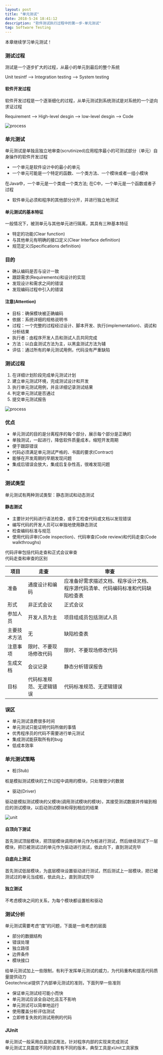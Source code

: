 ```yaml
---
layout: post
title: "单元测试"
date: 2018-5-24 18:41:12 
description: "软件测试执行过程中的第一步-单元测试"
tag: Software Testing
---
```


本章继续学习单元测试！

### 测试过程
测试是一个逐步扩大的过程，从最小的单元到最后的整个系统

Unit tesintf --> Integration testing --> System testing

#### 软件开发过程
软件开发过程是一个逐渐细化的过程，从单元测试到系统测试是对系统的一个逆向求证过程

Requirement --> High-level desgin --> low-level desgin --> Code 

![process](/images/ST/UnitTesting/testprocess.png)

### 单元测试
单元测试是单独且独立地审查(scrutinized)应用程序最小的可测试部分（单元）自身操作的软件开发过程

* 一个单元是软件设计中的最小的单元
* 一个单元可能是一个特定的函数、一个类方法、一个模块或者一组小模块

在Java中，一个单元是一个类或一个类方法;
在C中，一个单元是一个函数或者子过程

* 软件单元必须和程序的其他部分分开，并进行独立地测试

#### 单元测试的基本特征
一般情况下，被测单元与其他单元进行隔离，其具有三种基本特征
* 特定的功能(Clear function)
* 与其他单元有明确的接口定义(Clear Interface definition)
* 规范定义(Specifications definition)

### 目的
* 确认编码是否与设计一致
* 跟踪需求(Requirements)和设计的实现
* 发现设计和需求之间的错误
* 发现编码过程中引入的错误

#### 注意(Attention)
* 目标：确保模块被正确编码
* 依据：系统详细的规格说明书
* 过程：一个完整的过程经过设计、脚本开发、执行(implementation)、调试和分析结果
* 执行者：由程序开发人员和测试人员共同完成
* 方法：以白盒测试方法为主，以黑盒测试方法为辅
* 评估：通过所有的单元测试用例，代码没有严重缺陷

### 测试过程
1. 在详细计划阶段完成单元测试计划
2. 建立单元测试环境，完成测试设计和开发
3. 执行单元测试用例，并且详细记录测试结果
4. 判定单元测试是否通过
5. 提交单元测试报告

![process](/images/ST/UnitTesting/process.png)

### 优点
* 单元测试的目的是分离程序的每个部分，展示每个部分是正确的
* 单独测试，一起进行，降低软件质量成本，缩短开发周期
* 便于跟踪错误
* 代码必须满足单元测试严格的、书面的要求(Contract)
* 能够在开发周期的早期发现问题
* 集成后错误会放大，集成后复杂性高，很难发现问题
* 

### 测试类型
单元测试有两种测试类型：静态测试和动态测试

#### 静态测试
* 主要针对代码进行语法检查，或手工检查代码或文档以发现错误
* 编写代码的开发人员可以单独地使用静态测试
* 检查编码标准与规范
* 使用代码评审(Code inspection)、代码审查(Code review)和代码走查(Code walkthroughs)

代码评审包括代码走查和正式会议审查<br>
代码走查和审查的区别

| 项目 |走查|审查|
|------|---|----|
|准备|通度设计和编码|应准备好需求描述文档、程序设计文档、程序源代码清单、代码编码标准和代码缺陷检查表|
|形式|非正式会议|正式会议|
|参加人员|开发人员为主|项目组成员包括测试人员|
|主要技术方法|无|缺陷检查表|
|注意事项|限时、不要现场修改代码|限时、不要现场修改代码|
|生成文档|会议记录|静态分析错误报告|
|目标|代码标准规范、无逻辑错误|代码标准规范、无逻辑错误|

### 误区
* 单元测试浪费很多时间
* 单元测试只能证明代码所做的事情
* 优秀程序员的代码不需要进行单元测试
* 集成测试能获取所有的bug
* 低成本效率

### 单元测试策略

* 桩(Stub)

桩是模拟测试模块的工作过程中调用的模块，只处理很少的数据

* 驱动(Driver)

驱动是模拟测试模块的父模块(调用测试模块的模块)，其接受测试数据并传输到相应的测试模块，以启动测试模块和得到相应的结果

![unit](/images/ST/UnitTesting/unit.png)

#### 自顶向下测试
首先测试顶层模块，把顶层模块调用的单元作为桩进行测试，然后继续测试下一层模块，把已被测试过的单元作为驱动进行测试，依此向下，直到测试完毕

#### 自底向上测试
首先测试低层模块，为底层模块设置驱动进行测试，然后测试上一层模块，把已被测试过的单元当成桩，依此向上，直到测试完毕

#### 独立测试
不考虑模块之间的关系，为每个模块都设置桩和驱动

### 测试分析
单元测试需要考虑“度”的问题，下面是一些考虑的层面
* 部分的数据结构
* 错误处理
* 独立路径
* 边界条件
* 模块接口

给单元测试加上一些限制，有利于发挥单元测试的威力，为代码重构和提高代码质量提供动力<br>
Geotechnical提供了内部单元测试的准则，下面列举一些准则

* 保证单元测试经可能小而快
* 单元测试应该全自动化且互不影响
* 单元测试可以简单地运行
* 使用覆盖分析评估测试
* 立即修复失败的测试用例的代码

### JUnit
单元测试一般采用白盒测试用法，针对程序内部的实现来完成测试<br>
单元测试工具震度不同的语言有不同的版本，典型工具是xUnit工具家族